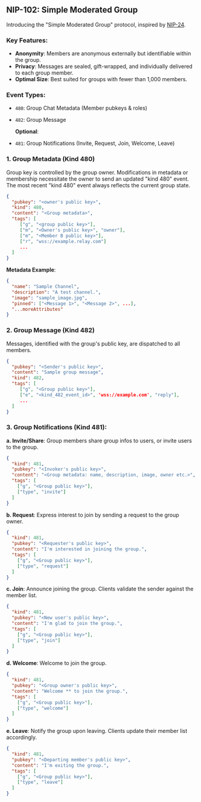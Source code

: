 ## **NIP-102: Simple Moderated Group**

Introducing the "Simple Moderated Group" protocol, inspired by [NIP-24](https://github.com/vitorpamplona/nips/blob/sealed-dms/24.md).

### **Key Features**:
- **Anonymity**: Members are anonymous externally but identifiable within the group.
- **Privacy**: Messages are sealed, gift-wrapped, and individually delivered to each group member.
- **Optimal Size**: Best suited for groups with fewer than 1,000 members.

### **Event Types**:
- `480`: Group Chat Metadata (Member pubkeys & roles)
- `482`: Group Message 
  
  **Optional**:
- `481`: Group Notifications (Invite, Request, Join, Welcome, Leave)

### **1. Group Metadata (Kind 480)**

Group key is controlled by the group owner. Modifications in metadata or membership necessitate the owner to send an updated "kind 480" event. The most recent "kind 480" event always reflects the current group state.

```json
{
  "pubkey": "<owner's public key>",
  "kind": 480,
  "content": "<Group metadata>",
  "tags": [
     ["g", "<group public key>"],
     ["m", "<Owner's public key>", "owner"],
     ["m", "<Member B public key>"],
     ["r", "wss://example.relay.com"]
     ...
  ]
}
```

**Metadata Example**:

```json
{  
  "name": "Sample Channel", 
  "description": "A test channel.", 
  "image": "sample_image.jpg",
  "pinned": ["<Message 1>", "<Message 2>", ...],
  "...moreAttributes"
}
```

### **2. Group Message (Kind 482)**

Messages, identified with the group's public key, are dispatched to all members.

```json
{
  "pubkey": "<Sender's public key>",
  "content": "Sample group message",
  "kind": 482,
  "tags": [
     ["g", "<Group public key>"],
     ["e", "<kind_482_event_id>", 'wss://example.com', "reply"],
     ...
  ]
}
```

### **3. Group Notifications (Kind 481)**:

**a. Invite/Share**: 
Group members share group infos to users, or invite users to the group.

```json
{
  "kind": 481,
  "pubkey": "<Invoker's public key>",
  "content": "<Group metadata: name, description, image, owner etc.>",
  "tags": [
    ["g", "<Group public key>"],
    ["type", "invite"]
  ]
}
```

**b. Request**: 
Express interest to join by sending a request to the group owner.

```json
{
  "kind": 481,
  "pubkey": "<Requester's public key>",
  "content": "I'm interested in joining the group.",
  "tags": [
    ["g", "<Group public key>"],
    ["type", "request"]
  ]
}
```

**c. Join**: 
Announce joining the group. Clients validate the sender against the member list.

```json
{
  "kind": 481,
  "pubkey": "<New user's public key>",
  "content": "I'm glad to join the group.",
  "tags": [
    ["g", "<Group public key>"],
    ["type", "join"]
  ]
}
```

**d. Welcome**: 
Welcome to join the group.

```json
{
  "kind": 481,
  "pubkey": "<Group owner's public key>",
  "content": "Welcome ** to join the group.",
  "tags": [
    ["g", "<Group public key>"],
    ["type", "welcome"]
  ]
}
```

**e. Leave**: 
Notify the group upon leaving. Clients update their member list accordingly.

```json
{
  "kind": 481,
  "pubkey": "<Departing member's public key>",
  "content": "I'm exiting the group.",
  "tags": [
    ["g", "<Group public key>"],
    ["type", "leave"]
  ]
}
```